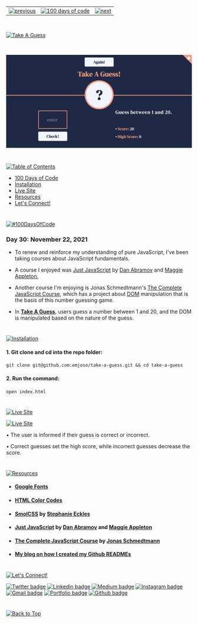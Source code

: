 <p id="header"><p>

<table><tr>
<td> <a href="https://github.com/emjose/global-metrics-app/#header"><img src="https://res.cloudinary.com/dn1e07eul/image/upload/v1659330996/Readme%20Headers/header-left_ctkix5.png" alt="previous" style="width: 200px;"/></a> </td>
<td> <a href="https://github.com/emjose/one-hundred/#header"><img src="https://res.cloudinary.com/dn1e07eul/image/upload/v1659330606/Readme%20Headers/header-center_bkbdbt.png" alt="100 days of code" style="width: 580px;"/></a> </td>
<td> <a href="https://github.com/emjose/agile-101/#header"><img src="https://res.cloudinary.com/dn1e07eul/image/upload/v1659330646/Readme%20Headers/header-right_eftaz9.png" alt="next" style="width: 200px;"/></a> </td>

</tr></table>

<br>

<p id="project-title"><p>

<a href=#table-of-contents>![Take A Guess](https://res.cloudinary.com/dn1e07eul/image/upload/v1659388195/Readme%20Headers/inter-030-take-a-guess-2_w7gcjj.png)</a>

<br>

<a href="https://take-a-guess.vercel.app/">![Take A Guess](Assets/preview-030-take-a-guess.png)</a>

#

<p id="table-of-contents"><p>

<a href=#table-of-contents>![Table of Contents](https://res.cloudinary.com/dn1e07eul/image/upload/v1659241355/Readme%20Headers/inter-toc_euxbbw.png)</a>

-   [100 Days of Code](#100days)
-   [Installation](#installation)
-   [Live Site](#live-site)
-   [Resources](#resources)
-   [Let's Connect!](#lets-connect)

#

<p id="100days"><p>

<a href=#100days>![#100DaysOfCode](https://res.cloudinary.com/dn1e07eul/image/upload/v1659389776/Readme%20Headers/inter-100hash_kjpgmt.png)</a>

### Day 30: November 22, 2021

-   To renew and reinforce my understanding of pure JavaScript, I've been taking courses about JavaScript fundamentals.

-   A course I enjoyed was <a href="https://justjavascript.com/">Just JavaScript</a> by <a href="https://twitter.com/dan_abramov">Dan Abramov</a> and <a href="https://maggieappleton.com/">Maggie Appleton.</a>
-   Another course I'm enjoying is Jonas Schmedtmann's <a href="https://www.udemy.com/course/the-complete-javascript-course/">The Complete JavaScript Course</a>, which has a project about <a href="https://developer.mozilla.org/en-US/docs/Web/API/Document_Object_Model">DOM</a> manipulation that is the basis of this number guessing game.
-   In **[Take A Guess](https://take-a-guess.vercel.app/)**, users guess a number between 1 and 20, and the DOM is manipulated based on the nature of the guess.

#

<p id="installation"><p>

<a href=#installation>![Installation](https://res.cloudinary.com/dn1e07eul/image/upload/v1659389842/Readme%20Headers/inter-installation_j9ixlq.png)</a>

#### 1. Git clone and cd into the repo folder:

```console
git clone git@github.com:emjose/take-a-guess.git && cd take-a-guess
```

#### 2. Run the command:

```console
open index.html
```

#

<p id="live-site"><p>

<a href="https://take-a-guess.vercel.app/">![Live Site](https://res.cloudinary.com/dn1e07eul/image/upload/v1659389947/Readme%20Headers/inter-live-site_ngkqcf.png)</a>

<a href="https://take-a-guess.vercel.app/">![Live Site](Assets/030-guess.gif)</a>

• The user is informed if their guess is correct or incorrect.

• Correct guesses set the high score, while incorrect guesses decrease the score.

#

<p id="resources"><p>

<a href=#resources>![Resources](https://res.cloudinary.com/dn1e07eul/image/upload/v1659314247/Readme%20Headers/inter-resources_ncevbw.png)</a>

-   #### [Google Fonts](https://fonts.google.com/)

-   #### [HTML Color Codes](https://htmlcolorcodes.com/)

-   #### [SmolCSS](https://smolcss.dev/) by [Stephanie Eckles](https://twitter.com/5t3ph)

-   #### [Just JavaScript](https://justjavascript.com/) by [Dan Abramov](https://twitter.com/dan_abramov) and [Maggie Appleton](https://maggieappleton.com/)

-   #### [The Complete JavaScript Course](https://www.udemy.com/course/the-complete-javascript-course/) by [Jonas Schmedtmann](https://codingheroes.io/)

-   #### [My blog on how I created my Github READMEs](https://emmanueljose.medium.com/readme-a-makeover-story-b9c7be37a6de?sk=7ae6623d365409d875753e4604e42ffd)

#

<p id="lets-connect"><p>

<a href=#lets-connect>![Let's Connect!](https://res.cloudinary.com/dn1e07eul/image/upload/v1659314257/Readme%20Headers/inter-lets-connect_bv3kcd.png)</a>

<p><a href="https://twitter.com/Emmanuel_Labor"><img src="https://img.shields.io/badge/twitter-%231DA1F2.svg?&style=for-the-badge&logo=twitter&logoColor=white" height=30 width=90 alt="Twitter badge"></a> <a href="https://www.linkedin.com/in/emmanuelpjose/"><img src="https://img.shields.io/badge/linkedin-%230064e7.svg?&style=for-the-badge&logo=linkedin&logoColor=white" height=30 width=90 alt="Linkedin badge"></a> <a href="https://emmanueljose.medium.com/"><img src="https://img.shields.io/badge/medium-%238700f5.svg?&style=for-the-badge&logo=medium&logoColor=white" height=30 width=90 alt="Medium badge"></a> <a href="https://www.instagram.com/emmanuel_jose/"><img src="https://img.shields.io/badge/instagram-%23ff0077.svg?&style=for-the-badge&logo=instagram&logoColor=white" height=30 width=90 alt="Instagram badge"></a> <a href="mailto:emjose@gmail.com"><img src="https://img.shields.io/badge/gmail-%23fd1745.svg?&style=for-the-badge&logo=gmail&logoColor=white" height=30 width=90 alt="Gmail badge"></a> <a href="https://www.emmanuel-jose.com/"><img src="https://img.shields.io/badge/portfolio-%23FF0000.svg?&style=for-the-badge&logoColor=white" height=30 width=90 alt="Portfolio badge"></a> <a href="https://github.com/emjose"><img src="https://img.shields.io/badge/github-%23ff8e44.svg?&style=for-the-badge&logo=github&logoColor=white" height=30 width=90 alt="Github badge"></a></p>

#

<a href=#header>![Back to Top](https://res.cloudinary.com/dn1e07eul/image/upload/v1659314281/Readme%20Headers/inter-congrats_m4p3ck.png)</a>
